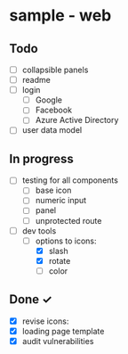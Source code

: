 # sample - web

## Todo

- [ ] collapsible panels
- [ ] readme
- [ ] login
  - [ ] Google
  - [ ] Facebook
  - [ ] Azure Active Directory
- [ ] user data model

## In progress

- [ ] testing for all components
  - [ ] base icon
  - [ ] numeric input
  - [ ] panel
  - [ ] unprotected route
- [ ] dev tools
  - [ ] options to icons:
    - [x] slash
    - [x] rotate
    - [ ] color

## Done ✓

- [x] revise icons:
- [x] loading page template
- [x] audit vulnerabilities
